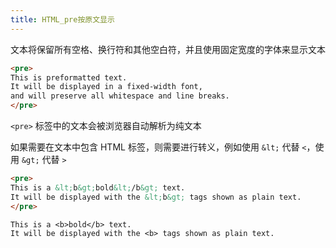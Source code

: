 ```yaml
---
title: HTML_pre按原文显示
---
```

文本将保留所有空格、换行符和其他空白符，并且使用固定宽度的字体来显示文本

```html
<pre>
This is preformatted text.
It will be displayed in a fixed-width font,
and will preserve all whitespace and line breaks.
</pre>
```

`<pre>` 标签中的文本会被浏览器自动解析为纯文本

如果需要在文本中包含 HTML 标签，则需要进行转义，例如使用 `&lt;` 代替 `<`，使用 `&gt;` 代替 `>` 

```html
<pre>
This is a &lt;b&gt;bold&lt;/b&gt; text.
It will be displayed with the &lt;b&gt; tags shown as plain text.
</pre>
```

```
This is a <b>bold</b> text.
It will be displayed with the <b> tags shown as plain text.
```
